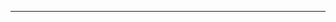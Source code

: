 ---

[](https://en.wikipedia.org/wiki/Currying)

[](https://medium.com/@knowledge.4ward/currying-react-c7cfc44f5c78)

[](https://velog.io/@hustle-dev/Javascript-%EC%BB%A4%EB%A7%81%EC%97%90-%EB%8C%80%ED%95%B4-%EC%95%8C%EC%95%84%EB%B3%B4%EC%9E%90)
